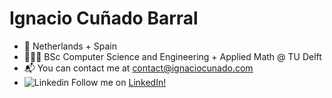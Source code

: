 # Ignacio Cuñado Barral

- 📍 Netherlands + Spain
- 👨🏼‍🎓 BSc Computer Science and Engineering + Applied Math @ TU Delft
- 📬 You can contact me at contact@ignaciocunado.com
- ![Linkedin](https://i.sstatic.net/gVE0j.png) Follow me on [LinkedIn!](https://www.linkedin.com/in/ignaciocunado/)


<!--
**ignaciocunado/ignaciocunado** is a ✨ _special_ ✨ repository because its `README.md` (this file) appears on your GitHub profile.

Here are some ideas to get you started:

- 🔭 I’m currently working on ...
- 🌱 I’m currently learning ...
- 👯 I’m looking to collaborate on ...
- 🤔 I’m looking for help with ...
- 💬 Ask me about ...
- 📫 How to reach me: ...
- 😄 Pronouns: ...
- ⚡ Fun fact: ...
-->
